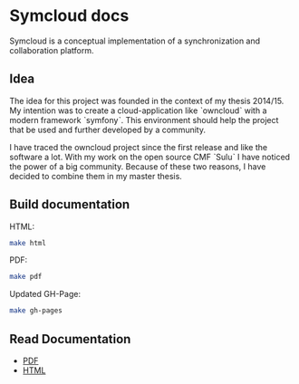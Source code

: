 # Symcloud docs

Symcloud is a conceptual implementation of a synchronization and collaboration platform.

## Idea

The idea for this project was founded in the context of my thesis 2014/15. My intention was to create a cloud-application like ˋowncloudˋ with a modern framework ˋsymfonyˋ. This environment should help the project that be used and further developed by a community.

I have traced the owncloud project since the first release and like the software a lot. With my work on the open source CMF ˋSuluˋ I have noticed the power of a big community. Because of these two reasons, I have decided to combine them in my master thesis.

## Build documentation

HTML:
```sh
make html
```

PDF:
```sh
make pdf
```

Updated GH-Page:
```sh
make gh-pages
```

## Read Documentation

* [PDF](https://github.com/symcloud/docs/raw/master/build/index.pdf "Documentation in PDF")
* [HTML](http://symcloud.github.io/docs "Documentation in HTML")
